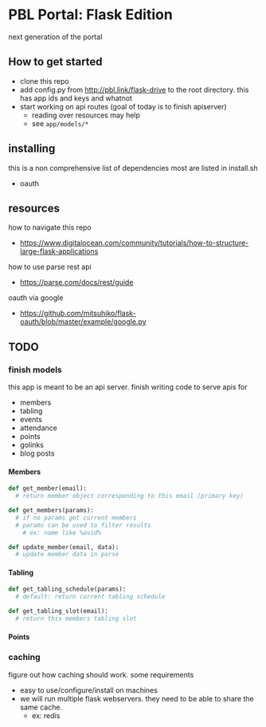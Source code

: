 # PBL Portal: Flask Edition

next generation of the portal


## How to get started

- clone this repo
- add config.py from http://pbl.link/flask-drive to the root directory. this has app ids and keys and whatnot
- start working on api routes (goal of today is to finish apiserver)
  - reading over resources may help
  - see `app/models/*`

## installing

this is a non comprehensive list of dependencies
most are listed in install.sh

- oauth

## resources

how to navigate this repo
- https://www.digitalocean.com/community/tutorials/how-to-structure-large-flask-applications

how to use parse rest api
- https://parse.com/docs/rest/guide

oauth via google
- https://github.com/mitsuhiko/flask-oauth/blob/master/example/google.py

## TODO

### finish models

this app is meant to be an api server. finish writing code to serve apis for

- members
- tabling
- events
- attendance
- points
- golinks
- blog posts

#### Members
```python
def get_member(email):
  # return member object corresponding to this email (primary key)

def get_members(params):
  # if no params get current members
  # params can be used to filter results
    # ex: name like %avid%

def update_member(email, data):
  # update member data in parse

```

#### Tabling
```python
def get_tabling_schedule(params):
  # default: return current tabling schedule

def get_tabling_slot(email):
  # return this members tabling slot
```

#### Points


### caching

figure out how caching should work. some requirements
- easy to use/configure/install on machines
- we will run multiple flask webservers. they need to be able to share the same cache.
  - ex: redis



